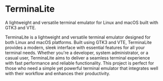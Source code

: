 # TerminaLite
A lightweight and versatile terminal emulator for Linux and macOS built with GTK3 and VTE.

TerminaLite is a lightweight and versatile terminal emulator designed for both Linux and macOS platforms. Built using GTK3 and VTE, TerminaLite provides a modern, sleek interface with essential features for all your terminal needs. Whether you're a developer, system administrator, or a casual user, TerminaLite aims to deliver a seamless terminal experience with fast performance and reliable functionality. This project is perfect for those who need a simple yet powerful terminal emulator that integrates well with their workflow and enhances their productivity.

